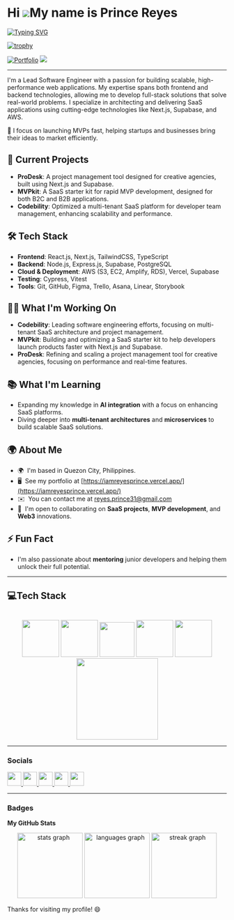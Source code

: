 Hi ![](https://user-images.githubusercontent.com/18350557/176309783-0785949b-9127-417c-8b55-ab5a4333674e.gif)My name is Prince Reyes
====================================================================================================================================

<a href="https://github.com/reyesprince31"><img src="https://readme-typing-svg.herokuapp.com?font=Fira+Code&weight=800&size=50&pause=1000&center=true&vCenter=true&random=false&width=670&height=100&lines=Software+Engineer;Fullstack+Developer;UI+%2F+UX+Designer" alt="Typing SVG" /></a>

[![trophy](https://github-profile-trophy.vercel.app/?username=reyesprince31)](https://github.com/ryo-ma/github-profile-trophy)

[![Portfolio](https://img.shields.io/badge/Portfolio-reyesprince31-black)](https://iamreyesprince.vercel.app/)
![](https://komarev.com/ghpvc/?username=reyesprince31)


-----------------------


I'm a Lead Software Engineer with a passion for building scalable, high-performance web applications. My expertise spans both frontend and backend technologies, allowing me to develop full-stack solutions that solve real-world problems. I specialize in architecting and delivering SaaS applications using cutting-edge technologies like Next.js, Supabase, and AWS.

🚀 I focus on launching MVPs fast, helping startups and businesses bring their ideas to market efficiently.

## 🚀 Current Projects
- **ProDesk**: A project management tool designed for creative agencies, built using Next.js and Supabase.
- **MVPkit**: A SaaS starter kit for rapid MVP development, designed for both B2C and B2B applications.
- **Codebility**: Optimized a multi-tenant SaaS platform for developer team management, enhancing scalability and performance.

## 🛠️ Tech Stack
- **Frontend**: React.js, Next.js, TailwindCSS, TypeScript
- **Backend**: Node.js, Express.js, Supabase, PostgreSQL
- **Cloud & Deployment**: AWS (S3, EC2, Amplify, RDS), Vercel, Supabase
- **Testing**: Cypress, Vitest
- **Tools**: Git, GitHub, Figma, Trello, Asana, Linear, Storybook

## 👨‍💻 What I'm Working On
- **Codebility**: Leading software engineering efforts, focusing on multi-tenant SaaS architecture and project management.
- **MVPkit**: Building and optimizing a SaaS starter kit to help developers launch products faster with Next.js and Supabase.
- **ProDesk**: Refining and scaling a project management tool for creative agencies, focusing on performance and real-time features.

## 📚 What I'm Learning
- Expanding my knowledge in **AI integration** with a focus on enhancing SaaS platforms.
- Diving deeper into **multi-tenant architectures** and **microservices** to build scalable SaaS solutions.

## 🌍 About Me
- 🌍  I'm based in Quezon City, Philippines.
- 🖥️  See my portfolio at [https://iamreyesprince.vercel.app/](https://iamreyesprince.vercel.app/)
- ✉️  You can contact me at [reyes.prince31@gmail.com](mailto:reyes.prince31@gmail.com)
- 🤝  I'm open to collaborating on **SaaS projects**, **MVP development**, and **Web3** innovations.

## ⚡ Fun Fact
- I'm also passionate about **mentoring** junior developers and helping them unlock their full potential.


-----------------------
<h2 align="left" id="macropower-tech">💻Tech Stack</h2>
<br/>
<div align="center">
  <img src="https://user-images.githubusercontent.com/43292234/179796781-dae1d1a3-93b0-4fbb-9f66-5fb71223ac8e.gif" width="85">
  <img src="https://user-images.githubusercontent.com/43292234/179796789-1ad78c94-6e24-43a3-80c3-8d91ada3c864.gif" width="85">
  <img src="https://user-images.githubusercontent.com/43292234/179796795-66b680c9-89db-4199-9fa7-336bc4aecd7b.gif" width="80">
  <img src="https://user-images.githubusercontent.com/43292234/179796796-7981daa3-f820-4c3b-a4ee-621a2798aa9e.gif" width="85">
  <img src="https://user-images.githubusercontent.com/43292234/179796798-ddb3b6b4-d6ba-4043-9058-6a550c47f055.gif" width="85">
  <img src="https://user-images.githubusercontent.com/43292234/179796802-6e14d467-4cf8-4894-b53e-b565d4e5372f.gif" width="187">
</div>


-----------------------
### Socials

<p align="left"> <a href="https://discord.com/users/reyesprince31" target="_blank" rel="noreferrer"> <picture> <source media="(prefers-color-scheme: dark)" srcset="undefined" /> <source media="(prefers-color-scheme: light)" srcset="https://raw.githubusercontent.com/danielcranney/readme-generator/main/public/icons/socials/discord.svg" /> <img src="https://raw.githubusercontent.com/danielcranney/readme-generator/main/public/icons/socials/discord.svg" width="32" height="32" /> </picture> </a> <a href="https://www.facebook.com/realprincereyes" target="_blank" rel="noreferrer"> <picture> <source media="(prefers-color-scheme: dark)" srcset="https://raw.githubusercontent.com/danielcranney/readme-generator/main/public/icons/socials/facebook-dark.svg" /> <source media="(prefers-color-scheme: light)" srcset="https://raw.githubusercontent.com/danielcranney/readme-generator/main/public/icons/socials/facebook.svg" /> <img src="https://raw.githubusercontent.com/danielcranney/readme-generator/main/public/icons/socials/facebook.svg" width="32" height="32" /> </picture> </a> <a href="https://www.github.com/reyesprince31" target="_blank" rel="noreferrer"> <picture> <source media="(prefers-color-scheme: dark)" srcset="https://raw.githubusercontent.com/danielcranney/readme-generator/main/public/icons/socials/github-dark.svg" /> <source media="(prefers-color-scheme: light)" srcset="https://raw.githubusercontent.com/danielcranney/readme-generator/main/public/icons/socials/github.svg" /> <img src="https://raw.githubusercontent.com/danielcranney/readme-generator/main/public/icons/socials/github.svg" width="32" height="32" /> </picture> </a> <a href="https://www.linkedin.com/in/reyesprince/" target="_blank" rel="noreferrer"> <picture> <source media="(prefers-color-scheme: dark)" srcset="https://raw.githubusercontent.com/danielcranney/readme-generator/main/public/icons/socials/linkedin-dark.svg" /> <source media="(prefers-color-scheme: light)" srcset="https://raw.githubusercontent.com/danielcranney/readme-generator/main/public/icons/socials/linkedin.svg" /> <img src="https://raw.githubusercontent.com/danielcranney/readme-generator/main/public/icons/socials/linkedin.svg" width="32" height="32" /> </picture> </a> <a href="https://www.x.com/reyesprince31" target="_blank" rel="noreferrer"> <picture> <source media="(prefers-color-scheme: dark)" srcset="https://raw.githubusercontent.com/danielcranney/readme-generator/main/public/icons/socials/twitter-dark.svg" /> <source media="(prefers-color-scheme: light)" srcset="https://raw.githubusercontent.com/danielcranney/readme-generator/main/public/icons/socials/twitter.svg" /> <img src="https://raw.githubusercontent.com/danielcranney/readme-generator/main/public/icons/socials/twitter.svg" width="32" height="32" /> </picture> </a></p>

-----------------------
### Badges

<b>My GitHub Stats</b>
<div align="center">
  <img src="https://github-readme-stats.vercel.app/api?username=reyesprince31&hide_title=false&hide_rank=false&show_icons=true&include_all_commits=true&count_private=true&disable_animations=false&theme=codeSTACKr&locale=en&hide_border=false&order=1" height="150" alt="stats graph" />
  <img src="https://github-readme-stats.vercel.app/api/top-langs/?username=reyesprince31&locale=en&hide_title=false&layout=compact&card_width=320&langs_count=5&theme=codeSTACKr&hide_border=false&order=2" height="150" alt="languages graph" />
  <img src="https://github-readme-streak-stats.herokuapp.com/?user=reyesprince31&locale=en&mode=weekly&theme=codeSTACKr&hide_border=false&border_radius=5&order=3" height="150" alt="streak graph" />
</div>

Thanks for visiting my profile! 😄
